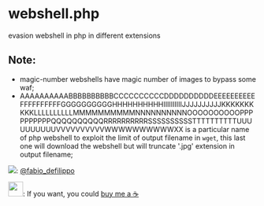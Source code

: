 # webshell.php
evasion webshell in php in different extensions

## Note:
- magic-number webshells have magic number of images to bypass some waf;
- AAAAAAAAAABBBBBBBBBBCCCCCCCCCCDDDDDDDDDDEEEEEEEEEEFFFFFFFFFFGGGGGGGGGGHHHHHHHHHHIIIIIIIIIIJJJJJJJJJJKKKKKKKKKKLLLLLLLLLLMMMMMMMMMMNNNNNNNNNNOOOOOOOOOOPPPPPPPPPPQQQQQQQQQQRRRRRRRRRRSSSSSSSSSSTTTTTTTTTTUUUUUUUUUUVVVVVVVVVVWWWWWWWWWWXX is a particular name of php webshell to exploit the limit of output filename in `wget`, this last one will download the webshell but will truncate '.jpg' extension in output filename;


<img crossorigin="anonymous" src="https://cdn.cms-twdigitalassets.com/content/dam/developer-twitter/images/Twitter_logo_blue_32.png"></img>: <a href="https://twitter.com/fabio_defilippo">@fabio_defilippo</a>

<img crossorigin="anonymous" src="https://www.paypalobjects.com/digitalassets/c/website/marketing/na/us/logo-center/Badge_1.png" width="30" height="30"></img>: If you want, you could <a href="https://www.paypal.com/donate?hosted_button_id=559D4CJB84KQJ">buy me a ☕</a>
